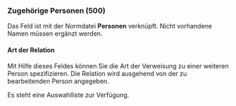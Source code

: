 ### Zugehörige Personen (500)
Das Feld ist mit der Normdatei **Personen** verknüpft. Nicht vorhandene Namen müssen ergänzt werden.

#### Art der Relation  
Mit Hilfe dieses Feldes können Sie die Art der Verweisung zu einer weiteren Person spezifizieren. Die Relation wird ausgehend von der zu bearbeitenden Person angegeben.

Es steht eine Auswahlliste zur Verfügung.
